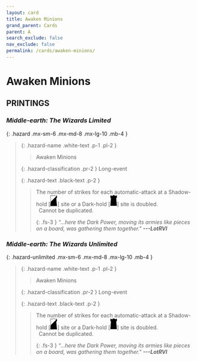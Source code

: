 ```yaml
---
layout: card
title: Awaken Minions
grand_parent: Cards
parent: A
search_exclude: false
nav_exclude: false
permalink: /cards/awaken-minions/
---
```


# Awaken Minions


## PRINTINGS


### _Middle-earth: The Wizards Limited_

{: .hazard .mx-sm-6 .mx-md-8 .mx-lg-10 .mb-4 }
> {: .hazard-name .white-text .p-1 .pl-2 }
> > <div class="hazard-mp"></div>
> > <div class="card-name">Awaken Minions</div>
>
> {: .hazard-classification .pr-2 }
> Long-event
>
> {: .hazard-text .black-text .p-2 }
> > The number of strikes for each automatic-attack at a Shadow-hold <nobr>[<img src="/assets/images/shadow-hold.svg">]</nobr> site or a Dark-hold <nobr>[<img src="/assets/images/dark-hold.svg">]</nobr> site is doubled. <br>&ensp;Cannot be duplicated. 
> > 
> > {: .fs-3 } 
> > _“...here the Dark Power, moving its armies like pieces on a board, was gathering them together."_ ***---&#65279;LotRVI*** 
>



### _Middle-earth: The Wizards Unlimited_

{: .hazard-unlimited .mx-sm-6 .mx-md-8 .mx-lg-10 .mb-4 }
> {: .hazard-name .white-text .p-1 .pl-2 }
> > <div class="hazard-mp"></div>
> > <div class="card-name">Awaken Minions</div>
>
> {: .hazard-classification .pr-2 }
> Long-event
>
> {: .hazard-text .black-text .p-2 }
> > The number of strikes for each automatic-attack at a Shadow-hold <nobr>[<img src="/assets/images/shadow-hold.svg">]</nobr> site or a Dark-hold <nobr>[<img src="/assets/images/dark-hold.svg">]</nobr> site is doubled. <br>&ensp;Cannot be duplicated. 
> > 
> > {: .fs-3 } 
> > _“...here the Dark Power, moving its armies like pieces on a board, was gathering them together."_ ***---&#65279;LotRVI*** 
>
